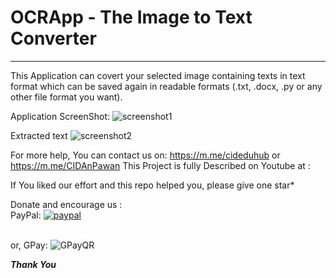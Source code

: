 # OCRApp - The Image to Text Converter
----------------------------------------------------------------------
This Application can covert your selected image containing texts in text format which can be saved again in readable formats (.txt, .docx, .py or any other file format you want).

Application ScreenShot:
![screenshot1](https://user-images.githubusercontent.com/41276382/156905630-81791129-0e84-4f52-8aee-d155a479cf33.png)

Extracted text
![screenshot2](https://user-images.githubusercontent.com/41276382/156905661-bba65bfc-3de8-416e-8956-f28b02088c3c.png)

For more help, You can contact us on: https://m.me/cideduhub or https://m.me/CIDAnPawan
This Project is fully Described on Youtube at :

If You liked our effort and this repo helped you, please give one star* 

Donate and encourage us :<br>
PayPal: [![paypal](https://www.paypalobjects.com/en_US/i/btn/btn_donateCC_LG.gif)](https://www.paypal.me/cideduhub)

<br>or,
GPay: ![GPayQR](https://user-images.githubusercontent.com/41276382/156905990-831e1440-c40e-467f-8e96-2a90e69c15a1.jpg)


***Thank You***
